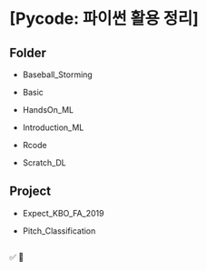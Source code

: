 ﻿# [Pycode: 파이썬 활용 정리]


## Folder

- Baseball_Storming

- Basic

- HandsOn_ML

- Introduction_ML

- Rcode

- Scratch_DL

## Project

- Expect_KBO_FA_2019

- Pitch_Classification

##

:white_check_mark: :red_circle: